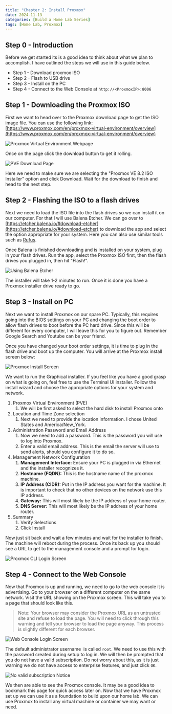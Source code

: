 ```yaml
--- 
title: "Chapter 2: Install Proxmox"
date: 2024-11-13
categories: [Build a Home Lab Series]
tags: [Home Lab, Proxmox]
---
```


## Step 0 - Introduction

Before we get started its is a good idea to think about what we plan to accomplish. I have outlined the steps we will use in this guide below.

- Step 1 - Download proxmox ISO
- Step 2 - Flash to USB drive
- Step 3 - Install on the PC
- Step 4 - Connect to the Web Console at `http://<ProxmoxIP>:8006`

## Step 1 - Downloading the Proxmox ISO

First we want to head over to the Proxmox download page to get the ISO image file. You can use the following link: [https://www.proxmox.com/en/proxmox-virtual-environment/overview](https://www.proxmox.com/en/proxmox-virtual-environment/overview)


![Proxmox Virtual Environment Webpage](/assets/img/posts/2024-11-13-Install-Proxmox/Install%20Proxmox.png)

Once on the page click the download button to get it rolling.

![PVE Download Page](/assets/img/posts/2024-11-13-Install-Proxmox/Install%20Proxmox-1.png)

Here we need to make sure we are selecting the "Proxmox VE 8.2 ISO Installer" option and click Download. Wait for the download to finish and head to the next step.

## Step 2 - Flashing the ISO to a flash drives

Next we need to load the ISO file into the flash drives so we can install it on our computer. For that I will use Balena Etcher. We can go over to [https://etcher.balena.io/#download-etcher](https://etcher.balena.io/#download-etcher) to download the app and select the option appropriate for your system. Here you can also use similar tools such as [Rufus](https://rufus.ie/en/).

Once Balena is finished downloading and is installed on your system, plug in your flash drives. Run the app, select the Proxmox ISO first, then the flash drives you plugged in, then hit "Flash!".

![Using Balena Etcher](/assets/img/posts/2024-11-13-Install-Proxmox/Install%20Proxmox-2.png)

The installer will take 1-2 minutes to run. Once it is done you have a Proxmox installer drive ready to go.

## Step 3 - Install on PC

Next we want to install Proxmox on our spare PC. Typically, this requires going into the BIOS settings on your PC and changing the boot order to allow flash drives to boot before the PC hard drive. Since this will be different for every computer, I will leave this for you to figure out. Remember Google Search and Youtube can be your friend.

Once you have changed your boot order settings, it is time to plug in the flash drive and boot up the computer. You will arrive at the Proxmox install screen below:

![Proxmox Install Screen](/assets/img/posts/2024-11-13-Install-Proxmox/Install%20Proxmox-3.png)

We want to run the Graphical installer. If you feel like you have a good grasp on what is going on, feel free to use the Terminal UI installer. Follow the install wizard and choose the appropriate options for your system and network.

1. Proxmox Virtual Environment (PVE)
	1. We will be first asked to select the hard disk to install Proxmox onto
2. Location and Time Zone selection
	1. Next we need to provide the location information. I chose United States and America/New_York.
3. Administration Password and Email Address
	1. Now we need to add a password. This is the password you will use to log into Proxmox.
	2. Enter a valid email address. This is the email the server will use to send alerts, should you configure it to do so.
4. Management Network Configuration
	1. **Management Interface:** Ensure your PC is plugged in via Ethernet and the installer recognizes it.
	2. **Hostname (FQDN):** This is the hostname name of the proxmox machine.
	3. **IP Address (CIDR):** Put in the IP address you want for the machine. It is important to check that no other devices on the network use this IP address.
	4. **Gateway:** This will most likely be the IP address of your home router.
	5. **DNS Server:** This will most likely be the IP address of your home router.
5. Summary
	1. Verify Selections
	2. Click Install

Now just sit back and wait a few minutes and wait for the installer to finish. The machine will reboot during the process. Once its back up you should see a URL to get to the management console and a prompt for login.

![Proxmox CLI Login Screen](/assets/img/posts/2024-11-13-Install-Proxmox/Install%20Proxmox-4.png)

## Step 4 - Connect to the Web Console

Now that Proxmox is up and running, we need to go to the web console it is advertising. Go to your browser on a different computer on the same network. Visit the URL showing on the Proxmox screen. This will take you to a page that should look like this.

> Note: Your browser may consider the Proxmox URL as an untrusted site and refuse to load the page. You will need to click through this warning and tell your browser to load the page anyway. This process is slightly different for each browser.

![Web Console Login Screen](/assets/img/posts/2024-11-13-Install-Proxmox/Install%20Proxmox-5.png)

The default administrator username  is called `root`. We need to use this with the password created during setup to log in. We will then be prompted that you do not have a valid subscription. Do not worry about this, as it is just warning we do not have access to enterprise features, and just click `OK`.

![No valid subscription Notice](/assets/img/posts/2024-11-13-Install-Proxmox/Install%20Proxmox-6.png)

We then are able to see the Proxmox console. It may be a good idea to bookmark this page for quick access later on. Now that we have Proxmox set up we can use it as a foundation to build upon our home lab. We can use Proxmox to install any virtual machine or container we may want or need.

